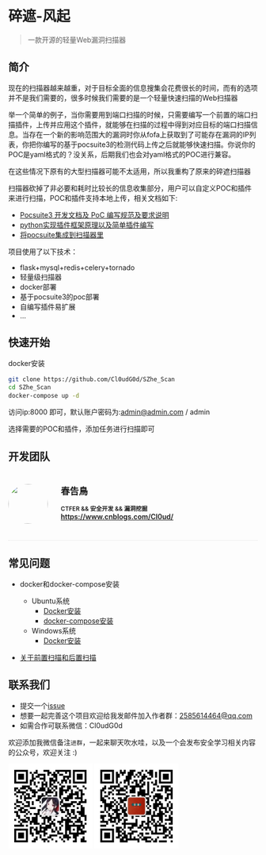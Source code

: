 # 碎遮-风起

> 一款开源的轻量Web漏洞扫描器

## 简介

现在的扫描器越来越重，对于目标全面的信息搜集会花费很长的时间，而有的选项并不是我们需要的，很多时候我们需要的是一个轻量快速扫描的Web扫描器

举一个简单的例子，当你需要用到端口扫描的时候，只需要编写一个前置的端口扫描插件，上传并应用这个插件，就能够在扫描的过程中得到对应目标的端口扫描信息。当存在一个新的影响范围大的漏洞时你从fofa上获取到了可能存在漏洞的IP列表，你把你编写的基于pocsuite3的检测代码上传之后就能够快速扫描。你说你的POC是yaml格式的？没关系，后期我们也会对yaml格式的POC进行兼容。

在这些情况下原有的大型扫描器可能不太适用，所以我重构了原来的碎遮扫描器

扫描器砍掉了非必要和耗时比较长的信息收集部分，用户可以自定义POC和插件来进行扫描，POC和插件支持本地上传，相关文档如下:

+ [Pocsuite3 开发文档及 PoC 编写规范及要求说明](./other/CODING.md)
+ [python实现插件框架原理以及简单插件编写](./other/pythonPlugin.md)
+ [将pocsuite集成到扫描器里](./other/pocsuite2SZhe.md)


项目使用了以下技术：
+ flask+mysql+redis+celery+tornado
+ 轻量级扫描器
+ docker部署
+ 基于pocsuite3的poc部署
+ 自编写插件易扩展
+ ...


## 快速开始 

docker安装 
```bash
git clone https://github.com/Cl0udG0d/SZhe_Scan
cd SZhe_Scan
docker-compose up -d 
``` 

访问ip:8000 即可，默认账户密码为:admin@admin.com / admin 

选择需要的POC和插件，添加任务进行扫描即可


## 开发团队

<div style="display: flex;padding: 25px 0;border-bottom: 1px dotted #ddd;">
    <div class="avatar" style="flex: 0 0 80px;display: block;">
        <img src="https://avatars.githubusercontent.com/u/45556496" width="80" height="80" style="border-radius: 50%;object-fit: cover;max-width: 100%;">
    </div>
    <div class="profile" style="padding-left: 26px;flex: 1;display: block;">
        <h3 style="margin: 0;font-size: 1.3em;">
            春告鳥
        </h3>
        <dl>
            <dt style="text-transform: uppercase;font-size: 0.84em;font-weight: 600;">CTFer && 安全开发 && 漏洞挖掘</dt>
            <dt style="font-weight: 600;">
                <a href="https://www.cnblogs.com/Cl0ud/" target="_blank">https://www.cnblogs.com/Cl0ud/
                </a>
            </dt>
        </dl>
    </div>
</div>

## 常见问题 
+ docker和docker-compose安装
  + Ubuntu系统 
    + [Docker安装](https://www.runoob.com/docker/ubuntu-docker-install.html)
    + [docker-compose安装](./other/docker-compose_install.md)
  + Windows系统
    + [Docker安装](https://www.runoob.com/docker/windows-docker-install.html)

+ [关于前置扫描和后置扫描](./other/beforeAndPostScan.md)
## 联系我们
- 提交一个[issue](https://github.com/Cl0udG0d/SZhe_Scan/issues/new)
- 想要一起完善这个项目欢迎给我发邮件加入作者群：[2585614464@qq.com](mailto:2585614464@qq.com)
- 如需合作可联系微信：Cl0udG0d

欢迎添加我微信备注`进群`，一起来聊天吹水哇，以及一个会发布安全学习相关内容的公众号，欢迎关注 :)


<div>
    <img  alt="JPG" src="https://github.com/Cl0udG0d/Cl0udG0d/raw/main/images/cgn.jpg"  width="170px" />
    <img  alt="JPG" src="https://github.com/Cl0udG0d/Cl0udG0d/raw/main/images/gzh.jpg"  width="170px" />
</div>
